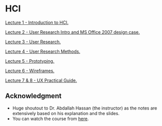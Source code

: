 # HCI

[Lecture 1 - Introduction to HCI.](HCI%202538d8a5fe2a434bb9da091e71a30663/Lecture%201%20-%20Introduction%20to%20HCI%2019f50f28f269493a89ab517924a206d7.md)

[Lecture 2 - User Research Intro and MS Office 2007 design case.](HCI%202538d8a5fe2a434bb9da091e71a30663/Lecture%202%20-%20User%20Research%20Intro%20and%20MS%20Office%202007%2001b0d3def97b4a68b26a8c4b0c583a5c.md)

[Lecture 3 - User Research.](HCI%202538d8a5fe2a434bb9da091e71a30663/Lecture%203%20-%20User%20Research%2084332cd1409a4f07a7ef61e6fd416451.md)

[Lecture 4 - User Research Methods.](HCI%202538d8a5fe2a434bb9da091e71a30663/Lecture%204%20-%20User%20Research%20Methods%20e5bf611610ca42bcbc319d9572b3978b.md)

[Lecture 5 - Prototyping.](HCI%202538d8a5fe2a434bb9da091e71a30663/Lecture%205%20-%20Prototyping%202d6fbce1780a4ca98ca20a27fa9bf054.md)

[Lecture 6 - Wireframes.](HCI%202538d8a5fe2a434bb9da091e71a30663/Lecture%206%20-%20Wireframes%20d87fe619aaa04cf69a5f64ff716ffeeb.md)

[Lecture 7 & 8 - UX Practical Guide.](HCI%202538d8a5fe2a434bb9da091e71a30663/Lecture%207%20&%208%20-%20UX%20Practical%20Guide%20aac562b6e80046ac9ce4b6b87f29f410.md)

## Acknowledgment

- Huge shoutout to Dr. Abdallah Hassan (the instructor) as the notes are extensively based on his explanation and the slides.
- You can watch the course from [here](https://www.youtube.com/playlist?list=PLetGTI98ZxvqmlY2ARwOHtRyAlYESQdOR).
